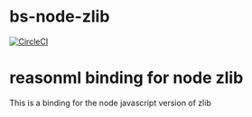 # bs-node-zlib
[![CircleCI](https://circleci.com/gh/rudi-cilibrasi/bs-node-zlib.svg?style=svg)](https://circleci.com/gh/rudi-cilibrasi/bs-node-zlib)
# reasonml binding for node zlib
This is a binding for the node javascript version of zlib
